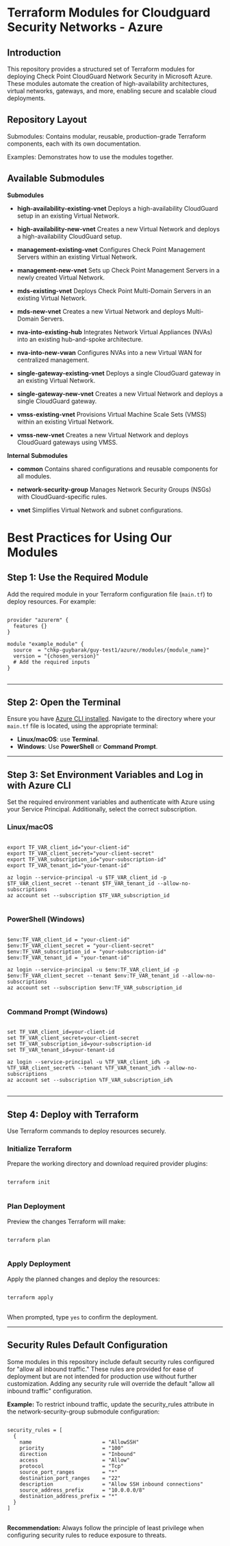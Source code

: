 # Terraform Modules for Cloudguard Security Networks - Azure

## Introduction
This repository provides a structured set of Terraform modules for deploying Check Point CloudGuard Network Security in Microsoft Azure. These modules automate the creation of high-availability architectures, virtual networks, gateways, and more, enabling secure and scalable cloud deployments.

## Repository Layout
Submodules: Contains modular, reusable, production-grade Terraform components, each with its own documentation.

Examples: Demonstrates how to use the modules together.

## Available Submodules

**Submodules**

* **high-availability-existing-vnet**
Deploys a high-availability CloudGuard setup in an existing Virtual Network.

* **high-availability-new-vnet**
Creates a new Virtual Network and deploys a high-availability CloudGuard setup.

* **management-existing-vnet**
Configures Check Point Management Servers within an existing Virtual Network.

* **management-new-vnet**
Sets up Check Point Management Servers in a newly created Virtual Network.

* **mds-existing-vnet**
Deploys Check Point Multi-Domain Servers in an existing Virtual Network.

* **mds-new-vnet**
Creates a new Virtual Network and deploys Multi-Domain Servers.

* **nva-into-existing-hub**
Integrates Network Virtual Appliances (NVAs) into an existing hub-and-spoke architecture.
 
* **nva-into-new-vwan**
Configures NVAs into a new Virtual WAN for centralized management.

* **single-gateway-existing-vnet**
Deploys a single CloudGuard gateway in an existing Virtual Network.

* **single-gateway-new-vnet**
Creates a new Virtual Network and deploys a single CloudGuard gateway.

* **vmss-existing-vnet**
Provisions Virtual Machine Scale Sets (VMSS) within an existing Virtual Network.

* **vmss-new-vnet**
Creates a new Virtual Network and deploys CloudGuard gateways using VMSS.

**Internal Submodules**

* **common**
Contains shared configurations and reusable components for all modules.

* **network-security-group**
Manages Network Security Groups (NSGs) with CloudGuard-specific rules.

* **vnet**
Simplifies Virtual Network and subnet configurations.

# Best Practices for Using Our Modules


## Step 1: Use the Required Module
Add the required module in your Terraform configuration file (`main.tf`) to deploy resources. For example:

<pre>
<code>
provider "azurerm" {
  features {}
}

module "example_module" {
  source  = "chkp-guybarak/guy-test1/azure//modules/{module_name}"
  version = "{chosen_version}"
  # Add the required inputs
}
</code>
</pre>

---

## Step 2: Open the Terminal
Ensure you have [Azure CLI installed](https://learn.microsoft.com/en-us/cli/azure/install-azure-cli).
Navigate to the directory where your `main.tf` file is located, using the appropriate terminal: 

- **Linux/macOS**: use **Terminal**.
- **Windows**: Use **PowerShell** or **Command Prompt**.

---

## Step 3: Set Environment Variables and Log in with Azure CLI
Set the required environment variables and authenticate with Azure using your Service Principal. Additionally, select the correct subscription.

### Linux/macOS
<pre>
<code>
export TF_VAR_client_id="your-client-id"
export TF_VAR_client_secret="your-client-secret"
export TF_VAR_subscription_id="your-subscription-id"
export TF_VAR_tenant_id="your-tenant-id"

az login --service-principal -u $TF_VAR_client_id -p $TF_VAR_client_secret --tenant $TF_VAR_tenant_id --allow-no-subscriptions
az account set --subscription $TF_VAR_subscription_id
</code>
</pre>

### PowerShell (Windows)
<pre>
<code>
$env:TF_VAR_client_id = "your-client-id"
$env:TF_VAR_client_secret = "your-client-secret"
$env:TF_VAR_subscription_id = "your-subscription-id"
$env:TF_VAR_tenant_id = "your-tenant-id"

az login --service-principal -u $env:TF_VAR_client_id -p $env:TF_VAR_client_secret --tenant $env:TF_VAR_tenant_id --allow-no-subscriptions
az account set --subscription $env:TF_VAR_subscription_id
</code>
</pre>

### Command Prompt (Windows)
<pre>
<code>
set TF_VAR_client_id=your-client-id
set TF_VAR_client_secret=your-client-secret
set TF_VAR_subscription_id=your-subscription-id
set TF_VAR_tenant_id=your-tenant-id

az login --service-principal -u %TF_VAR_client_id% -p %TF_VAR_client_secret% --tenant %TF_VAR_tenant_id% --allow-no-subscriptions
az account set --subscription %TF_VAR_subscription_id%
</code>
</pre>

---


## Step 4: Deploy with Terraform
Use Terraform commands to deploy resources securely.

### Initialize Terraform
Prepare the working directory and download required provider plugins:
<pre>
<code>
terraform init
</code>
</pre>

### Plan Deployment
Preview the changes Terraform will make:
<pre>
<code>
terraform plan
</code>
</pre>

### Apply Deployment
Apply the planned changes and deploy the resources:
<pre>
<code>
terraform apply
</code>
</pre>
When prompted, type `yes` to confirm the deployment.

---

## Security Rules Default Configuration
Some modules in this repository include default security rules configured for "allow all inbound traffic." These rules are provided for ease of deployment but are not intended for production use without further customization. Adding any security rule will override the default "allow all inbound traffic" configuration.

**Example:** To restrict inbound traffic, update the security_rules attribute in the network-security-group submodule configuration:
<pre>
<code>
security_rules = [
  {
    name                       = "AllowSSH"
    priority                   = "100"
    direction                  = "Inbound"
    access                     = "Allow"
    protocol                   = "Tcp"
    source_port_ranges         = "*"
    destination_port_ranges    = "22"
    description                = "Allow SSH inbound connections"
    source_address_prefix      = "10.0.0.0/8"
    destination_address_prefix = "*"
  }
]
</code>
</pre>

**Recommendation:** Always follow the principle of least privilege when configuring security rules to reduce exposure to threats.

